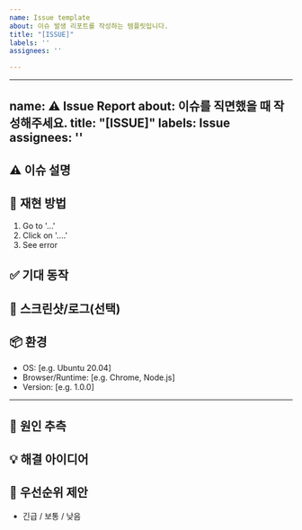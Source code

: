 ```yaml
---
name: Issue template
about: 이슈 발생 리포트를 작성하는 템플릿입니다.
title: "[ISSUE]"
labels: ''
assignees: ''

---
```


---
name: ⚠️ Issue Report
about: 이슈를 직면했을 때 작성해주세요.
title: "[ISSUE]"
labels: Issue
assignees: ''
---

## ⚠️ 이슈 설명
<!-- 어떤 문제가 발생했는지 명확하고 간결하게 설명해주세요. -->

## 🔁 재현 방법
1. Go to '...'
2. Click on '....'
3. See error

## ✅ 기대 동작
<!-- 정상적으로 동작해야 하는 모습을 적어주세요. -->

## 📸 스크린샷/로그(선택)
<!-- 가능하다면 스크린샷이나 로그를 첨부해주세요. -->

## 📦 환경
- OS: [e.g. Ubuntu 20.04]
- Browser/Runtime: [e.g. Chrome, Node.js]
- Version: [e.g. 1.0.0]

---

## 🔎 원인 추측
<!-- 문제의 원인을 추측해보세요. -->

## 💡 해결 아이디어
<!-- 어떻게 해결하면 좋을지 간단히 적어주세요. -->

## 🎯 우선순위 제안
- 긴급 / 보통 / 낮음
